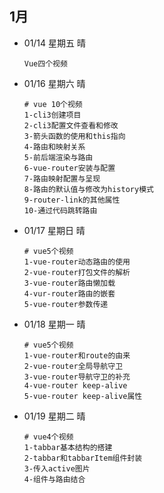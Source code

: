 ## 1月

- 01/14  星期五   晴

   ```shell
   Vue四个视频
   ```

- 01/16  星期六   晴

  ```shell
  # vue 10个视频
  1-cli3创建项目
  2-cli3配置文件查看和修改
  3-箭头函数的使用和this指向
  4-路由和映射关系
  5-前后端渲染与路由
  6-vue-router安装与配置
  7-路由映射配置与呈现
  8-路由的默认值与修改为history模式
  9-router-link的其他属性
  10-通过代码跳转路由
  ```

- 01/17  星期日  晴

  ```shell
  # vue5个视频
  1-vue-router动态路由的使用
  2-vue-router打包文件的解析
  3-vue-router路由懒加载
  4-vur-router路由的嵌套
  5-vue-router参数传递
  ```

- 01/18  星期一  晴

  ```shell
  # vue5个视频
  1-vue-router和route的由来
  2-vue-router全局导航守卫
  3-vue-router导航守卫的补充
  4-vue-router keep-alive
  5-vue-router keep-alive属性
  ```

- 01/19  星期二  晴

  ```shell
  # vue4个视频
  1-tabbar基本结构的搭建
  2-tabbar和tabbarItem组件封装
  3-传入active图片
  4-组件与路由结合
  ```

  

